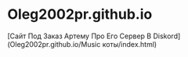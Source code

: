 # Oleg2002pr.github.io


[Сайт Под Заказ Артему Про Его Сервер В Diskord](Oleg2002pr.github.io/Music коты/index.html)

